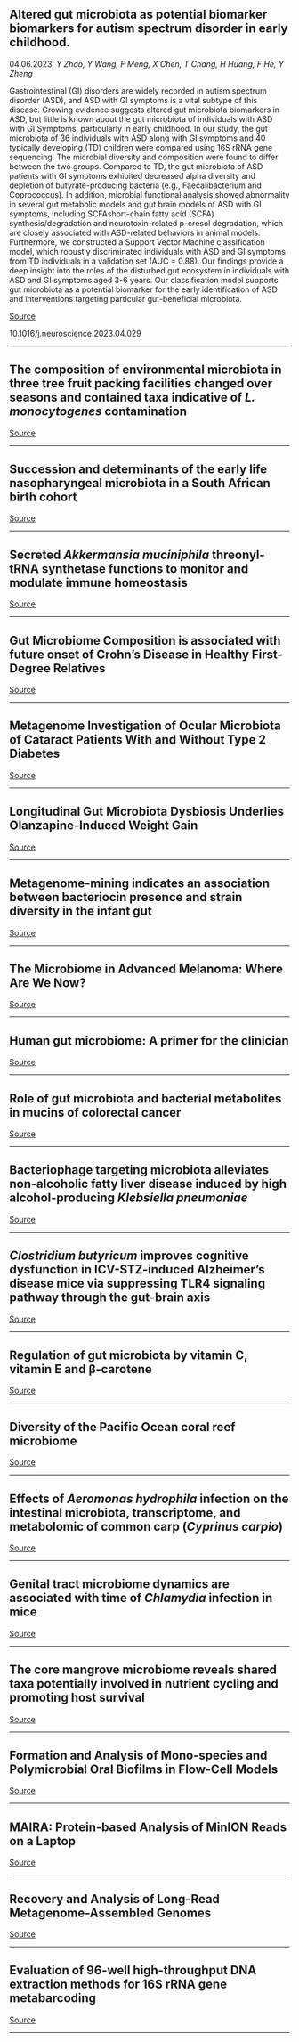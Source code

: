 ## Altered gut microbiota as potential biomarker biomarkers for autism spectrum disorder in early childhood.
 04.06.2023, _Y Zhao, Y Wang, F Meng, X Chen, T Chang, H Huang, F He, Y Zheng_


Gastrointestinal (GI) disorders are widely recorded in autism spectrum disorder (ASD), and ASD with GI symptoms is a vital subtype of this disease. Growing evidence suggests altered gut microbiota biomarkers in ASD, but little is known about the gut microbiota of individuals with ASD with GI Symptoms, particularly in early childhood. In our study, the gut microbiota of 36 individuals with ASD along with GI symptoms and 40 typically developing (TD) children were compared using 16S rRNA gene sequencing. The microbial diversity and composition were found to differ between the two groups. Compared to TD, the gut microbiota of ASD patients with GI symptoms exhibited decreased alpha diversity and depletion of butyrate-producing bacteria (e.g., Faecalibacterium and Coprococcus). In addition, microbial functional analysis showed abnormality in several gut metabolic models and gut brain models of ASD with GI symptoms, including SCFAshort-chain fatty acid (SCFA) synthesis/degradation and neurotoxin-related p-cresol degradation, which are closely associated with ASD-related behaviors in animal models. Furthermore, we constructed a Support Vector Machine classification model, which robustly discriminated individuals with ASD and GI symptoms from TD individuals in a validation set (AUC = 0.88). Our findings provide a deep insight into the roles of the disturbed gut ecosystem in individuals with ASD and GI symptoms aged 3-6 years. Our classification model supports gut microbiota as a potential biomarker for the early identification of ASD and interventions targeting particular gut-beneficial microbiota.

[Source](https://www.sciencedirect.com/science/article/abs/pii/S0306452223002026?via%3Dihub)

10.1016/j.neuroscience.2023.04.029

---

## The composition of environmental microbiota in three tree fruit packing facilities changed over seasons and contained taxa indicative of <em>L. monocytogenes</em> contamination

[Source](https://doi.org/10.1186/s40168-023-01544-8)

---

## Succession and determinants of the early life nasopharyngeal microbiota in a South African birth cohort

[Source](https://doi.org/10.1186/s40168-023-01563-5)

---

## Secreted <em>Akkermansia muciniphila</em> threonyl-tRNA synthetase functions to monitor and modulate immune homeostasis

[Source](https://doi.org/10.1016/j.chom.2023.05.007)

---

## Gut Microbiome Composition is associated with future onset of Crohn’s Disease in Healthy First-Degree Relatives

[Source](https://www.gastrojournal.org/article/S0016-5085(23)00805-3/pdf)

---

## Metagenome Investigation of Ocular Microbiota of Cataract Patients With and Without Type 2 Diabetes

[Source](https://doi.org/10.1167/tvst.12.6.1)

---

## Longitudinal Gut Microbiota Dysbiosis Underlies Olanzapine-Induced Weight Gain

[Source](https://doi.org/10.1128/spectrum.00058-23)

---

## Metagenome-mining indicates an association between bacteriocin presence and strain diversity in the infant gut

[Source](https://doi.org/10.1186/s12864-023-09388-0)

---

## The Microbiome in Advanced Melanoma: Where Are We Now?

[Source](https://doi.org/10.1007/s11912-023-01431-3)

---

## Human gut microbiome: A primer for the clinician

[Source](https://doi.org/10.1002/jgh3.12902)

---

## Role of gut microbiota and bacterial metabolites in mucins of colorectal cancer

[Source](https://doi.org/10.3389/fcimb.2023.1119992)

---

## Bacteriophage targeting microbiota alleviates non-alcoholic fatty liver disease induced by high alcohol-producing <em>Klebsiella pneumoniae</em>

[Source](https://www.nature.com/articles/s41467-023-39028-w)

---

## <em>Clostridium butyricum</em> improves cognitive dysfunction in ICV-STZ-induced Alzheimer’s disease mice via suppressing TLR4 signaling pathway through the gut-brain axis

[Source](https://doi.org/10.1371/journal.pone.0286086)

---

## Regulation of gut microbiota by vitamin C, vitamin E and β-carotene

[Source](https://doi.org/10.1016/j.foodres.2023.112749)

---

## Diversity of the Pacific Ocean coral reef microbiome

[Source](https://doi.org/10.1038/s41467-023-38500-x)

---

## Effects of <em>Aeromonas hydrophila</em> infection on the intestinal microbiota, transcriptome, and metabolomic of common carp (<em>Cyprinus carpio</em>)

[Source](https://doi.org/10.1016/j.fsi.2023.108876)

---

## Genital tract microbiome dynamics are associated with time of <em>Chlamydia</em> infection in mice

[Source](https://doi.org/10.1038/s41598-023-36130-3)

---

## The core mangrove microbiome reveals shared taxa potentially involved in nutrient cycling and promoting host survival

[Source](https://doi.org/10.1186/s40793-023-00499-5)

---

## Formation and Analysis of Mono-species and Polymicrobial Oral Biofilms in Flow-Cell Models

[Source](https://doi.org/10.1007/978-1-0716-3243-7_2)

---

## MAIRA: Protein-based Analysis of MinION Reads on a Laptop

[Source](https://doi.org/10.1007/978-1-0716-3072-3_11)

---

## Recovery and Analysis of Long-Read Metagenome-Assembled Genomes

[Source](https://doi.org/10.1007/978-1-0716-3072-3_12)

---

## Evaluation of 96-well high-throughput DNA extraction methods for 16S rRNA gene metabarcoding

[Source](https://doi.org/10.1111/1755-0998.13812)

---

